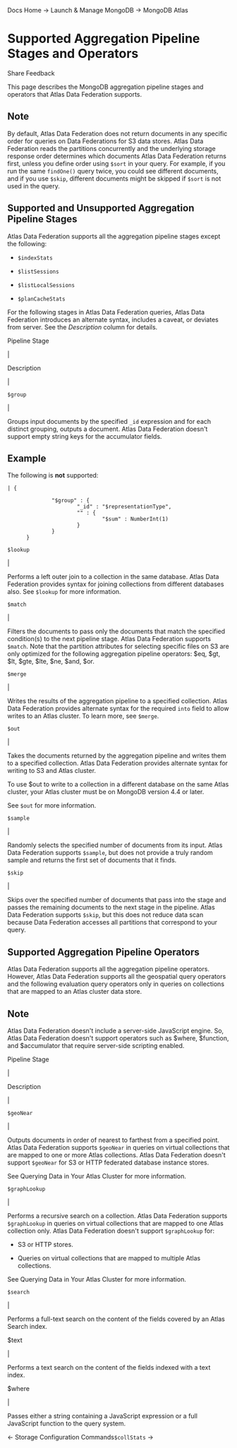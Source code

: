 Docs Home → Launch & Manage MongoDB → MongoDB Atlas

# Supported Aggregation Pipeline Stages and Operators

Share Feedback

This page describes the MongoDB aggregation pipeline stages and operators that
Atlas Data Federation supports.

## Note

By default, Atlas Data Federation does not return documents in any specific
order for queries on Data Federations for S3 data stores. Atlas Data
Federation reads the partitions concurrently and the underlying storage
response order determines which documents Atlas Data Federation returns first,
unless you define order using `$sort` in your query. For example, if you run
the same `findOne()` query twice, you could see different documents, and if
you use `$skip`, different documents might be skipped if `$sort` is not used
in the query.

## Supported and Unsupported Aggregation Pipeline Stages

Atlas Data Federation supports all the aggregation pipeline stages except the
following:

  * `$indexStats`

  * `$listSessions`

  * `$listLocalSessions`

  * `$planCacheStats`

For the following stages in Atlas Data Federation queries, Atlas Data
Federation introduces an alternate syntax, includes a caveat, or deviates from
server. See the _Description_ column for details.

Pipeline Stage

|

Description  
  
|  
  
`$group`

|

Groups input documents by the specified `_id` expression and for each distinct
grouping, outputs a document. Atlas Data Federation doesn't support empty
string keys for the accumulator fields.

## Example

The following is **not** supported:

    
    
    | {  
      
                  "$group" : {  
                          "_id" : "$representationType",  
                          "" : {  
                                  "$sum" : NumberInt(1)  
                          }  
                  }  
          }  
  
`$lookup`

|

Performs a left outer join to a collection in the same database. Atlas Data
Federation provides syntax for joining collections from different databases
also. See `$lookup` for more information.  
  
`$match`

|

Filters the documents to pass only the documents that match the specified
condition(s) to the next pipeline stage. Atlas Data Federation supports
`$match`. Note that the partition attributes for selecting specific files on
S3 are only optimized for the following aggregation pipeline operators: $eq,
$gt, $lt, $gte, $lte, $ne, $and, $or.  
  
`$merge`

|

Writes the results of the aggregation pipeline to a specified collection.
Atlas Data Federation provides alternate syntax for the required `into` field
to allow writes to an Atlas cluster. To learn more, see `$merge`.  
  
`$out`

|

Takes the documents returned by the aggregation pipeline and writes them to a
specified collection. Atlas Data Federation provides alternate syntax for
writing to S3 and Atlas cluster.

To use $out to write to a collection in a different database on the same Atlas
cluster, your Atlas cluster must be on MongoDB version 4.4 or later.

See `$out` for more information.  
  
`$sample`

|

Randomly selects the specified number of documents from its input. Atlas Data
Federation supports `$sample`, but does not provide a truly random sample and
returns the first set of documents that it finds.  
  
`$skip`

|

Skips over the specified number of documents that pass into the stage and
passes the remaining documents to the next stage in the pipeline. Atlas Data
Federation supports `$skip`, but this does not reduce data scan because Data
Federation accesses all partitions that correspond to your query.  
  
## Supported Aggregation Pipeline Operators

Atlas Data Federation supports all the aggregation pipeline operators.
However, Atlas Data Federation supports all the geospatial query operators and
the following evaluation query operators only in queries on collections that
are mapped to an Atlas cluster data store.

## Note

Atlas Data Federation doesn't include a server-side JavaScript engine. So,
Atlas Data Federation doesn't support operators such as $where, $function, and
$accumulator that require server-side scripting enabled.

Pipeline Stage

|

Description  
  
|  
  
`$geoNear`

|

Outputs documents in order of nearest to farthest from a specified point.
Atlas Data Federation supports `$geoNear` in queries on virtual collections
that are mapped to one or more Atlas collections. Atlas Data Federation
doesn't support `$geoNear` for S3 or HTTP federated database instance stores.

See Querying Data in Your Atlas Cluster for more information.  
  
`$graphLookup`

|

Performs a recursive search on a collection. Atlas Data Federation supports
`$graphLookup` in queries on virtual collections that are mapped to one Atlas
collection only. Atlas Data Federation doesn't support `$graphLookup` for:

  * S3 or HTTP stores.

  * Queries on virtual collections that are mapped to multiple Atlas collections.

See Querying Data in Your Atlas Cluster for more information.  
  
`$search`

|

Performs a full-text search on the content of the fields covered by an Atlas
Search index.  
  
$text

|

Performs a text search on the content of the fields indexed with a text index.  
  
$where

|

Passes either a string containing a JavaScript expression or a full JavaScript
function to the query system.  
  
← Storage Configuration Commands`$collStats` →

